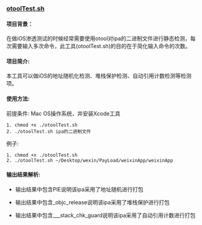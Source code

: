### [otoolTest.sh](https://github.com/kelvinBen/iosReverseTools/tree/master/otoolTest)

#### 项目背景：

在做iOS渗透测试的时候经常需要使用otool对ipa的二进制文件进行静态检测，每次需要输入多次命令，此工具(otoolTest.sh)的目的在于简化输入命令的次数。

#### 项目简介:

本工具可以做iOS的地址随机化检测、堆栈保护检测、自动引用计数检测等检测项。

#### 使用方法:
前提条件: Mac OS操作系统，并安装Xcode工具


```
1. chmod +x ./otoolTest.sh
2. ./otoolTest.sh ipa的二进制文件
```
例子:

```
1. chmod +x ./otoolTest.sh
2. ./otoolTest.sh ~/Desktop/wexin/PayLoad/weixinApp/weixinApp
```

#### 输出结果解析:

- 输出结果中包含PIE说明该ipa采用了地址随机进行打包

- 输出结果中包含_objc_release说明该ipa采用了堆栈保护进行打包

- 输出结果中包含___stack_chk_guard说明该ipa采用了自动引用计数进行打包
